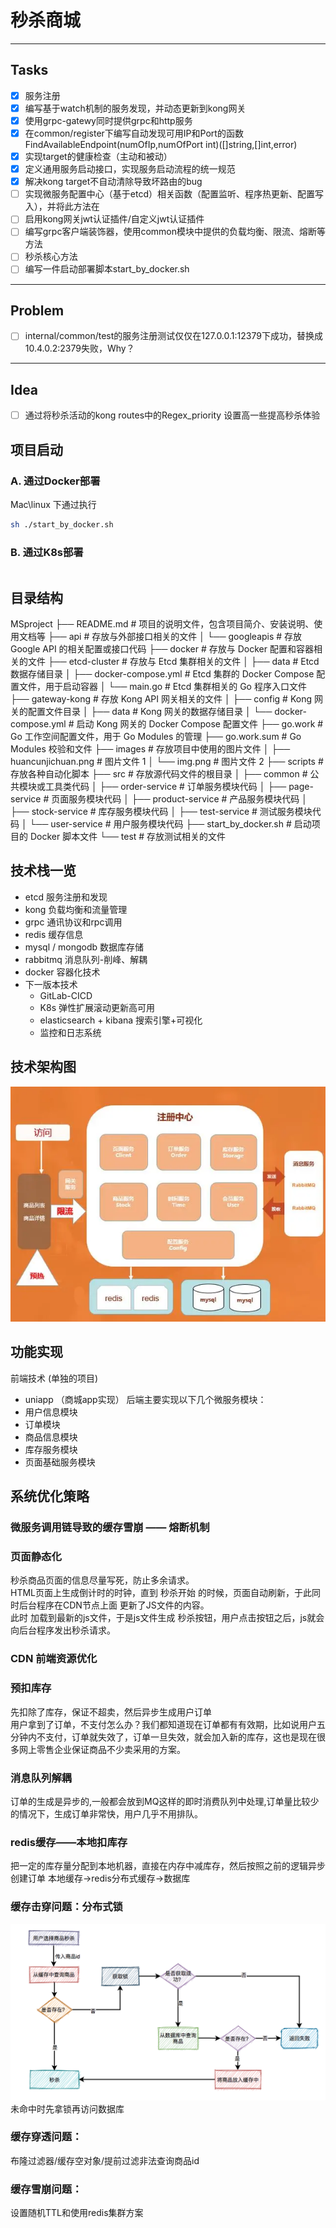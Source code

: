 # 秒杀商城
----
Tasks
----
-[x]  服务注册 </br>
-[x]  编写基于watch机制的服务发现，并动态更新到kong网关 </br>
-[x]  使用grpc-gatewy同时提供grpc和http服务 </br>
-[x]  在common/register下编写自动发现可用IP和Port的函数FindAvailableEndpoint(numOfIp,numOfPort int)([]string,[]int,error)
-[x]  实现target的健康检查（主动和被动）
-[x]  定义通用服务启动接口，实现服务启动流程的统一规范
- [x] 解决kong target不自动清除导致坏路由的bug 
-[ ]  实现微服务配置中心（基于etcd）相关函数（配置监听、程序热更新、配置写入），并将此方法在
-[ ]  启用kong网关jwt认证插件/自定义jwt认证插件
-[ ]  编写grpc客户端装饰器，使用common模块中提供的负载均衡、限流、熔断等方法
-[ ]  秒杀核心方法 
-[ ]  编写一件启动部署脚本start_by_docker.sh

----
Problem
----
-[ ] internal/common/test的服务注册测试仅仅在127.0.0.1:12379下成功，替换成10.4.0.2:2379失败，Why？ </br>
----
Idea
----
-[ ] 通过将秒杀活动的kong routes中的Regex_priority 设置高一些提高秒杀体验
## 项目启动
   ### A. 通过Docker部署
Mac\linux 下通过执行
```bash
sh ./start_by_docker.sh
```
   ### B. 通过K8s部署
```bash

```

## 目录结构

MSproject
├── README.md # 项目的说明文件，包含项目简介、安装说明、使用文档等
├── api # 存放与外部接口相关的文件
│ └── googleapis # 存放 Google API 的相关配置或接口代码
├── docker # 存放与 Docker 配置和容器相关的文件
├── etcd-cluster # 存放与 Etcd 集群相关的文件
│ ├── data # Etcd 数据存储目录
│ ├── docker-compose.yml # Etcd 集群的 Docker Compose 配置文件，用于启动容器
│ └── main.go # Etcd 集群相关的 Go 程序入口文件
├── gateway-kong # 存放 Kong API 网关相关的文件
│ ├── config # Kong 网关的配置文件目录
│ ├── data # Kong 网关的数据存储目录
│ └── docker-compose.yml # 启动 Kong 网关的 Docker Compose 配置文件
├── go.work # Go 工作空间配置文件，用于 Go Modules 的管理
├── go.work.sum # Go Modules 校验和文件
├── images # 存放项目中使用的图片文件
│ ├── huancunjichuan.png # 图片文件 1
│ └── img.png # 图片文件 2
├── scripts # 存放各种自动化脚本
├── src # 存放源代码文件的根目录
│ ├── common # 公共模块或工具类代码
│ ├── order-service # 订单服务模块代码
│ ├── page-service # 页面服务模块代码
│ ├── product-service # 产品服务模块代码
│ ├── stock-service # 库存服务模块代码
│ ├── test-service # 测试服务模块代码
│ └── user-service # 用户服务模块代码
├── start_by_docker.sh # 启动项目的 Docker 脚本文件
└── test # 存放测试相关的文件
   
## 技术栈一览
 - etcd 服务注册和发现
 - kong 负载均衡和流量管理
 - grpc 通讯协议和rpc调用
 - redis 缓存信息
 - mysql / mongodb 数据库存储
 - rabbitmq 消息队列-削峰、解耦
 - docker 容器化技术
 - 下一版本技术
   - GitLab-CICD
   - K8s 弹性扩展滚动更新高可用
   - elasticsearch + kibana 搜索引擎+可视化
   - 监控和日志系统
## 技术架构图
![img.png](images/img.png)

## 功能实现
前端技术 (单独的项目)
  - uniapp （商城app实现）
后端主要实现以下几个微服务模块：
  - 用户信息模块
  - 订单模块
  - 商品信息模块
  - 库存服务模块
  - 页面基础服务模块

## 系统优化策略
### 微服务调用链导致的缓存雪崩 —— 熔断机制


### 页面静态化
秒杀商品页面的信息尽量写死，防止多余请求。\
HTML页面上生成倒计时的时钟，直到 秒杀开始 的时候，页面自动刷新，于此同时后台程序在CDN节点上面 更新了JS文件的内容。\
此时 加载到最新的js文件，于是js文件生成 秒杀按钮，用户点击按钮之后，js就会向后台程序发出秒杀请求。
### CDN 前端资源优化

### 预扣库存
先扣除了库存，保证不超卖，然后异步生成用户订单 \
用户拿到了订单，不支付怎么办？我们都知道现在订单都有有效期，比如说用户五分钟内不支付，订单就失效了，订单一旦失效，就会加入新的库存，这也是现在很多网上零售企业保证商品不少卖采用的方案。
### 消息队列解耦
订单的生成是异步的,一般都会放到MQ这样的即时消费队列中处理,订单量比较少的情况下，生成订单非常快，用户几乎不用排队。

### redis缓存——本地扣库存
把一定的库存量分配到本地机器，直接在内存中减库存，然后按照之前的逻辑异步创建订单
本地缓存->redis分布式缓存->数据库

### 缓存击穿问题：分布式锁
![img.png](images/huancunjichuan.png)
未命中时先拿锁再访问数据库
### 缓存穿透问题：
布隆过滤器/缓存空对象/提前过滤非法查询商品id 
### 缓存雪崩问题：
设置随机TTL和使用redis集群方案